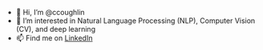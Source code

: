 - 👋 Hi, I’m @ccoughlin
- 👀 I’m interested in Natural Language Processing (NLP), Computer Vision (CV), and deep learning
- 📫 Find me on [LinkedIn](https://www.linkedin.com/in/chrisrcoughlin)

<!---
ccoughlin/ccoughlin is a ✨ special ✨ repository because its `README.md` (this file) appears on your GitHub profile.
You can click the Preview link to take a look at your changes.
--->

